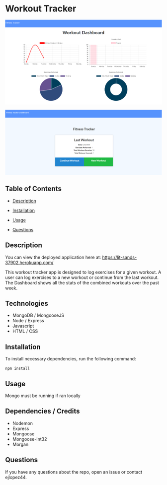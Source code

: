 
# Workout Tracker

![Dashboard Stats Image](https://github.com/ejlopez44/workout-tracker/blob/master/public/assets/images/trackerDashboard.png)

![Tracker Index Image](https://github.com/ejlopez44/workout-tracker/blob/master/public/assets/images/trackerIndex.png)

## Table of Contents

* [Description](#description)

* [Installation](#installation)

* [Usage](#usage)

* [Questions](#questions)

## Description

You can view the deployed application here at: https://lit-sands-37902.herokuapp.com/

This workout tracker app is designed to log exercises for a given workout. A user can log exercises to a new workout or continue from the last workout. The Dashboard shows all the stats of the combined workouts over the past week.

## Technologies

* MongoDB / MongooseJS
* Node / Express
* Javascript
* HTML / CSS

## Installation

To install necessary dependencies, run the following command:
```
npm install
```

## Usage

Mongo must be running if ran locally

## Dependencies / Credits

* Nodemon
* Express
* Mongoose
* Mongoose-Int32
* Morgan

## Questions

If you have any questions about the repo, open an issue or contact ejlopez44.

